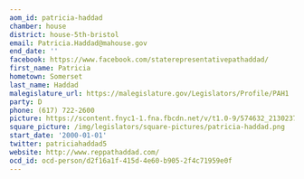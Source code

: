 ```yaml
---
aom_id: patricia-haddad
chamber: house
district: house-5th-bristol
email: Patricia.Haddad@mahouse.gov
end_date: ''
facebook: https://www.facebook.com/staterepresentativepathaddad/
first_name: Patricia
hometown: Somerset
last_name: Haddad
malegislature_url: https://malegislature.gov/Legislators/Profile/PAH1
party: D
phone: (617) 722-2600
picture: https://scontent.fnyc1-1.fna.fbcdn.net/v/t1.0-9/574632_213023742203117_1634531876_n.jpg?_nc_cat=108&_nc_ht=scontent.fnyc1-1.fna&oh=cdc995bd11d58c3423b76a293af86d8c&oe=5CD4B363
square_picture: /img/legislators/square-pictures/patricia-haddad.png
start_date: '2000-01-01'
twitter: patriciahaddad5
website: http://www.reppathaddad.com/
ocd_id: ocd-person/d2f16a1f-415d-4e60-b905-2f4c71959e0f
---
```

